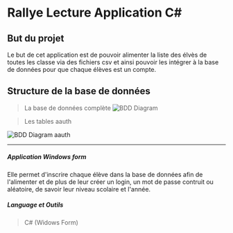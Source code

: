 # Rallye Lecture Application C# #

## But du projet ##

Le but de cet application est de pouvoir alimenter la liste des élvès de toutes les classe via des fichiers csv et ainsi pouvoir
les intégrer à la base de données pour que chaque élèves est un compte.

## Structure de la base de données ##
> La base de données complète 
 ![BDD Diagram](https://github.com/vappy2/RallyeLectureCSharp/blob/master/Image/bdd%20image%201.PNG)

> Les tables aauth
  
  ![BDD Diagram aauth](https://github.com/vappy2/RallyeLectureCSharp/blob/master/Image/bdd%20aauth.PNG)
  * * * 
##### Application Windows form #####


Elle permet d'inscrire chaque élève dans la base de données afin de l'alimenter et de plus de leur créer un login, un mot de passe contruit ou aléatoire, de savoir leur niveau scolaire et l'année.

##### Language et Outils #####
> C# (Widows Form) 
